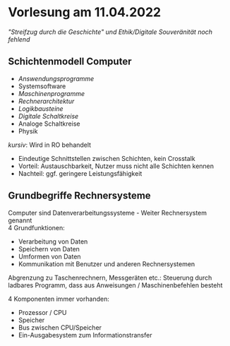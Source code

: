 # Vorlesung am 11.04.2022
*"Streifzug durch die Geschichte" und Ethik/Digitale Souveränität noch fehlend*


## Schichtenmodell Computer
- *Answendungsprogramme*
- Systemsoftware
- *Maschinenprogramme*
- *Rechnerarchitektur*
- *Logikbausteine*
- *Digitale Schaltkreise*
- Analoge Schaltkreise
- Physik

*kursiv*: Wird in RO behandelt

- Eindeutige Schnittstellen zwischen Schichten, kein Crosstalk
- Vorteil: Austauschbarkeit, Nutzer muss nicht alle Schichten kennen
- Nachteil: ggf. geringere Leistungsfähigkeit


## Grundbegriffe Rechnersysteme
Computer sind Datenverarbeitungssysteme - Weiter Rechnersystem genannt  
4 Grundfunktionen:

- Verarbeitung von Daten
- Speichern von Daten
- Umformen von Daten
- Kommunikation mit Benutzer und anderen Rechnersystemen

Abgrenzung zu Taschenrechnern, Messgeräten etc.: Steuerung durch
ladbares Programm, dass aus Anweisungen / Maschinenbefehlen besteht

4 Komponenten immer vorhanden:

- Prozessor / CPU
- Speicher
- Bus zwischen CPU/Speicher
- Ein-Ausgabesystem zum Informationstransfer
